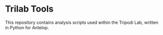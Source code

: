 # Trilab Tools

This repository contains analysis scripts used within the Tripodi Lab, written in Python for Antelop.
